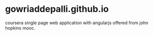 # gowriaddepalli.github.io

coursera single page web application with angularjs offered from john hopkins mooc.
